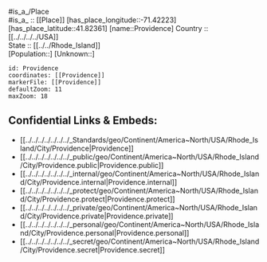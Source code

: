 ﻿---
location: [41.82361,-71.42223] 
mapzoom: [7,12] 
mapmarker: city 
type: City
tags:
- geo/City


SpocWebEntityId: 36105
isDeleted: false
confidential: public

---
#is_a_/Place  
#is_a_ :: [[Place]] 
[has_place_longitude::-71.42223] 
[has_place_latitude::41.82361] 
[name::Providence] 
Country :: [[../../../../USA]]  
State :: [[../../Rhode_Island]]  
[Population::] 
[Unknown::] 


```leaflet
id: Providence
coordinates: [[Providence]] 
markerFile: [[Providence]] 
defaultZoom: 11 
maxZoom: 18
```


## Confidential Links & Embeds: 
- [[../../../../../../../_Standards/geo/Continent/America~North/USA/Rhode_Island/City/Providence|Providence]] 
- [[../../../../../../../_public/geo/Continent/America~North/USA/Rhode_Island/City/Providence.public|Providence.public]] 
- [[../../../../../../../_internal/geo/Continent/America~North/USA/Rhode_Island/City/Providence.internal|Providence.internal]] 
- [[../../../../../../../_protect/geo/Continent/America~North/USA/Rhode_Island/City/Providence.protect|Providence.protect]] 
- [[../../../../../../../_private/geo/Continent/America~North/USA/Rhode_Island/City/Providence.private|Providence.private]] 
- [[../../../../../../../_personal/geo/Continent/America~North/USA/Rhode_Island/City/Providence.personal|Providence.personal]] 
- [[../../../../../../../_secret/geo/Continent/America~North/USA/Rhode_Island/City/Providence.secret|Providence.secret]] 
